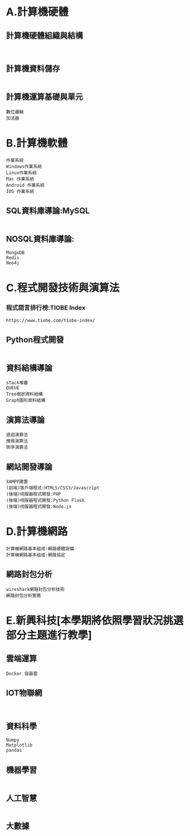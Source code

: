 # A.計算機硬體
## 計算機硬體組織與結構
```


```
## 計算機資料儲存
```

```
## 計算機運算基礎與單元

```
數位邏輯
加法器
```

# B.計算機軟體

```
作業系統
Windows作業系統
Linux作業系統
Mac 作業系統
Android 作業系統
IOS 作業系統
```
## SQL資料庫導論:MySQL
```

```
## NOSQL資料庫導論:
```
MongoDB
Redis
Neo4j
```
# C.程式開發技術與演算法

### 程式語言排行榜:TIOBE Index 
```
https://www.tiobe.com/tiobe-index/
```
## Python程式開發
```

```
## 資料結構導論
```
stack堆疊
QUEUE
Tree樹狀資料結構
Graph圖形資料結構
```
## 演算法導論
```
遞迴演算法
搜尋演算法
排序演算法
```
## 網站開發導論
```
XAMPP建置
(前端)客戶端程式:HTML5/CSS3/Javascript
(後端)伺服器程式開發:PHP
(後端)伺服器程式開發:Python Flask
(後端)伺服器程式開發:Node.js
```
# D.計算機網路

```
計算機網路基本組成:網路硬體設備
計算機網路基本組成:網路協定
```
## 網路封包分析
```
wireshark網路封包分析技術
網路封包分析實務
```
# E.新興科技[本學期將依照學習狀況挑選部分主題進行教學]

## 雲端運算 
```
Docker 容器雲

```
## IOT物聯網
```


```
## 資料科學
```
Numpy
Matplotlib
pandas
```

## 機器學習
```

```

## 人工智慧
```
```
## 大數據
```


```
